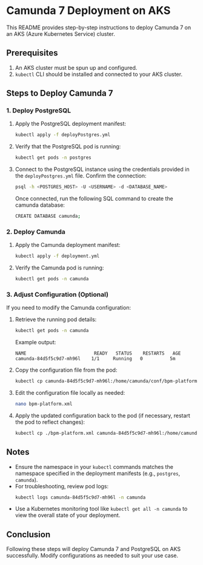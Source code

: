 # Camunda 7 Deployment on AKS

This README provides step-by-step instructions to deploy Camunda 7 on an AKS (Azure Kubernetes Service) cluster.

## Prerequisites

1. An AKS cluster must be spun up and configured.
2. `kubectl` CLI should be installed and connected to your AKS cluster.

## Steps to Deploy Camunda 7

### 1. Deploy PostgreSQL

1. Apply the PostgreSQL deployment manifest:
   ```bash
   kubectl apply -f deployPostgres.yml
   ```
2. Verify that the PostgreSQL pod is running:
   ```bash
   kubectl get pods -n postgres
   ```
3. Connect to the PostgreSQL instance using the credentials provided in the `deployPostgres.yml` file. Confirm the connection:
   ```bash
   psql -h <POSTGRES_HOST> -U <USERNAME> -d <DATABASE_NAME>
   ```
   Once connected, run the following SQL command to create the camunda database:
   ```bash
   CREATE DATABASE camunda;
   ```
### 2. Deploy Camunda

1. Apply the Camunda deployment manifest:
   ```bash
   kubectl apply -f deployment.yml
   ```
2. Verify the Camunda pod is running:
   ```bash
   kubectl get pods -n camunda
   ```

### 3. Adjust Configuration (Optional)

If you need to modify the Camunda configuration:

1. Retrieve the running pod details:
   ```bash
   kubectl get pods -n camunda
   ```
   Example output:
   ```
   NAME                         READY   STATUS    RESTARTS   AGE
   camunda-84d5f5c9d7-mh96l    1/1     Running   0          5m
   ```

2. Copy the configuration file from the pod:
   ```bash
   kubectl cp camunda-84d5f5c9d7-mh96l:/home/camunda/conf/bpm-platform.xml ./bpm-platform.xml -n camunda
   ```

3. Edit the configuration file locally as needed:
   ```bash
   nano bpm-platform.xml
   ```

4. Apply the updated configuration back to the pod (if necessary, restart the pod to reflect changes):
   ```bash
   kubectl cp ./bpm-platform.xml camunda-84d5f5c9d7-mh96l:/home/camunda/conf/bpm-platform.xml -n camunda
   ```

## Notes
- Ensure the namespace in your `kubectl` commands matches the namespace specified in the deployment manifests (e.g., `postgres`, `camunda`).
- For troubleshooting, review pod logs:
  ```bash
  kubectl logs camunda-84d5f5c9d7-mh96l -n camunda
  ```
- Use a Kubernetes monitoring tool like `kubectl get all -n camunda` to view the overall state of your deployment.

## Conclusion
Following these steps will deploy Camunda 7 and PostgreSQL on AKS successfully. Modify configurations as needed to suit your use case.

